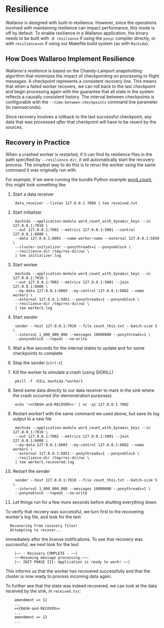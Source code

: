 # Resilience

Wallaroo is designed with built-in resilience. However, since the operations involved with maintaining resilience can impact performance, this mode is off by default. To enable resilience in a Wallaroo application, the binary needs to be built with `-D resilience` if using the `ponyc` compiler directly, or with `resilience=on` if using our Makefile build system (as with `Machida`).

## How Does Wallaroo Implement Resilience

Wallaroo's resilience is based on the Chandy-Lamport snapshotting algorithm that minimizes the impact of checkpointing on processing in-flight messages. A checkpoint represents a consistent recovery line. This means that when a failed worker recovers, we can roll back to the last checkpoint and begin processing again with the guarantee that all state in the system reflects a causally consistent history. The interval between checkpoints is configurable with the `--time-between-checkpoints` command line parameter (in nanoseconds).

Since recovery involves a rollback to the last successful checkpoint, any data that was processed _after_ that checkpoint will have to be resent by the sources.

## Recovery in Practice

When a crashed worker is restarted, if it can find its resilience files in the path specified by `--resilience-dir`, it will automatically start the recovery process. The simplest way to do this is to rerun the worker using the same command it was originally run with.

For example, if we were running the bundle Python example [word_count](/examples/python/word_count_with_dynamic_keys/README.md), this might look something like:

1. Start a data receiver

        data_receiver --listen 127.0.0.1 7000 | tee received.txt
 
2. Start initializer

        machida --application-module word_count_with_dynamic_keys --in 127.0.0.1:7010 \
        --out 127.0.0.1:7002 --metrics 127.0.0.1:5001 --control 127.0.0.1:6000 \
        --data 127.0.0.1:6001 --name worker-name --external 127.0.0.1:5050 \
        --cluster-initializer --ponythreads=1 --ponynoblock \
        --resilience-dir /tmp/res-dir/wc \
        | tee initializer.log

3. Start worker

        machida --application-module word_count_with_dynamic_keys --in 127.0.0.1:7010 \
        --out 127.0.0.1:7002 --metrics 127.0.0.1:5001 --join 127.0.0.1:6000 \
        --my-data 127.0.0.1:6003 --my-control 127.0.0.1:6002 --name worker1 \
        --external 127.0.0.1:5051 --ponythreads=1 --ponynoblock \
        --resilience-dir /tmp/res-dir/wc \
        | tee worker1.log

4. Start sender

        sender --host 127.0.0.1:7010 --file count_this.txt --batch-size 5 \
        --interval 1_000_000_000 --messages 10000000 --ponythreads=1 \
        --ponynoblock --repeat --no-write

5. Wait a few seconds for the internal states to update and for some checkpoints to complete
6. Stop the sender (`ctrl-C`)
7. Kill the worker to simulate a crash (using SIGKILL)

        pkill -f -KILL machida.*worker1

8. Send some data directly to our data receiver to mark in the sink where the crash occurred (for demonstration purposes)

        echo '<<CRASH-and-RECOVER>>' | nc -q1 127.0.0.1 7002

8. Restart worker1 with the same command we used above, but save its log output to a new file

        machida --application-module word_count_with_dynamic_keys --in 127.0.0.1:7010 \
        --out 127.0.0.1:7002 --metrics 127.0.0.1:5001 --join 127.0.0.1:6000 \
        --my-data 127.0.0.1:6003 --my-control 127.0.0.1:6002 --name worker1 \
        --external 127.0.0.1:5051 --ponythreads=1 --ponynoblock \
        --resilience-dir /tmp/res-dir/wc \
        | tee worker1.recovered.log

9. Restart the sender

        sender --host 127.0.0.1:7010 --file count_this.txt --batch-size 5 \
        --interval 1_000_000_000 --messages 10000000 --ponythreads=1 \
        --ponynoblock --repeat --no-write

10. Let things run for a few more seconds before shutting everything down.

To verify that recoery was successful, we turn first to the recovering worker's log file, and look for the text

      Recovering from recovery files!
      Attempting to recover...

immediately after the license notifications.
To see that recovery was successful, we next look for the text

        |~~ - Recovery COMPLETE - ~~|
        ~~~Resuming message processing.~~~
        |~~ INIT PHASE III: Application is ready to work! ~~|

This informs us that the worker has recovered successfully and that the cluster is now ready to process incoming data again.

To further see that the state was indeed recovered, we can look at the data received by the sink, in `received.txt`:

        amendment => 11
        ...
        <<CRASH-and-RECOVER>>
        ...
        amendment => 12
        ...

